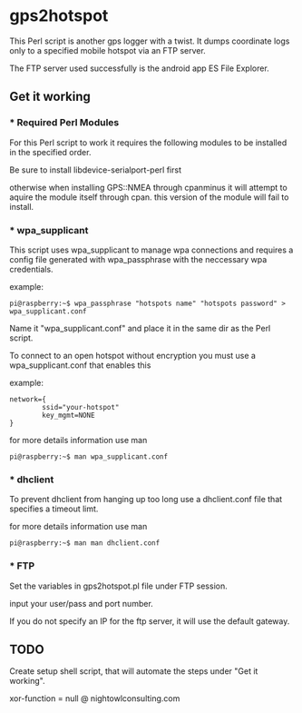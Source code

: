 # gps2hotspot 

This Perl script is another gps logger with a twist.
It dumps coordinate logs only to a specified mobile hotspot 
via an FTP server.

The FTP server used successfully is the android app 
ES File Explorer.

## Get it working

### * Required Perl Modules

For this Perl script to work it requires
the following modules to be installed in the 
specified order.

Be sure to install libdevice-serialport-perl first

otherwise when installing GPS::NMEA through
cpanminus it will attempt to aquire the module itself
through cpan. this version of the module will 
fail to install.

### * wpa_supplicant
This script uses wpa_supplicant to manage wpa connections and 
requires a config file generated with wpa_passphrase with the
neccessary wpa credentials.

example:
```
pi@raspberry:~$ wpa_passphrase "hotspots name" "hotspots password" > wpa_supplicant.conf
```

Name it "wpa_supplicant.conf" and place it in the same dir
as the Perl script.

To connect to an open hotspot without encryption you must 
use a wpa_supplicant.conf that enables this

example:
```
network={
        ssid="your-hotspot"
        key_mgmt=NONE
}
```
for more details information use man
```
pi@raspberry:~$ man wpa_supplicant.conf
```

### * dhclient
To prevent dhclient from hanging up too long use a dhclient.conf
file that specifies a timeout limt.

for more details information use man
```
pi@raspberry:~$ man man dhclient.conf
```

### * FTP

Set the variables in gps2hotspot.pl file
under FTP session.

input your user/pass and port number.

If you do not specify an IP for the ftp 
server, it will use the default gateway.


## TODO 

Create setup shell script, that will automate
the steps under "Get it working".



xor-function = null
@ nightowlconsulting.com

